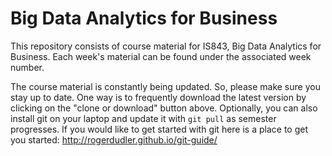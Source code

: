 # Big Data Analytics for Business

This repository consists of course material for IS843, Big Data Analytics for Business. Each week's material can be found under the associated week number.

The course material is constantly being updated. So, please make sure you stay up to date. One way is to frequently download the latest version by clicking on the "clone or download" button above. Optionally, you can also install git on your laptop and update it with `git pull` as semester progresses. If you would like to get started with git here is a place to get you started: http://rogerdudler.github.io/git-guide/
